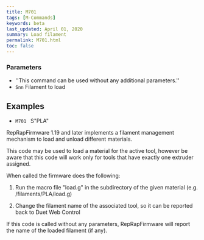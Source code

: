 ```yaml
---
title: M701
tags: [M-Commands] 
keywords: beta 
last_updated: April 01, 2020 
summary: Load filament 
permalink: M701.html
toc: false 
---
```



### Parameters

* ''This command can be used without any additional parameters.''
* `Snn` Filament to load

## Examples

* ` M701  ` S"PLA"

RepRapFirmware 1.19 and later implements a filament management mechanism to load and unload different materials.

This code may be used to load a material for the active tool, however be aware that this code will work only for tools that have exactly one extruder assigned.

When called the firmware does the following:

1) Run the macro file "load.g" in the subdirectory of the given material (e.g. /filaments/PLA/load.g)

2) Change the filament name of the associated tool, so it can be reported back to Duet Web Control

If this code is called without any parameters, RepRapFirmware will report the name of the loaded filament (if any).

